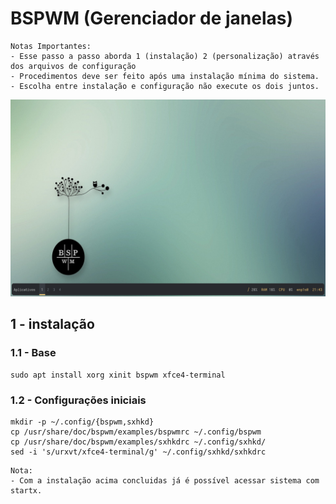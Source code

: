 # BSPWM (Gerenciador de janelas)
```
Notas Importantes:
- Esse passo a passo aborda 1 (instalação) 2 (personalização) através dos arquivos de configuração
- Procedimentos deve ser feito após uma instalação mínima do sistema.
- Escolha entre instalação e configuração não execute os dois juntos.
```
<img src = "screenshots/captura_1.png">

## 1 - instalação

### 1.1 - Base
```
sudo apt install xorg xinit bspwm xfce4-terminal
```
### 1.2 - Configurações iniciais
```
mkdir -p ~/.config/{bspwm,sxhkd}
cp /usr/share/doc/bspwm/examples/bspwmrc ~/.config/bspwm
cp /usr/share/doc/bspwm/examples/sxhkdrc ~/.config/sxhkd/
sed -i 's/urxvt/xfce4-terminal/g' ~/.config/sxhkd/sxhkdrc
```
```
Nota:
- Com a instalação acima concluidas já é possível acessar sistema com startx.
```
